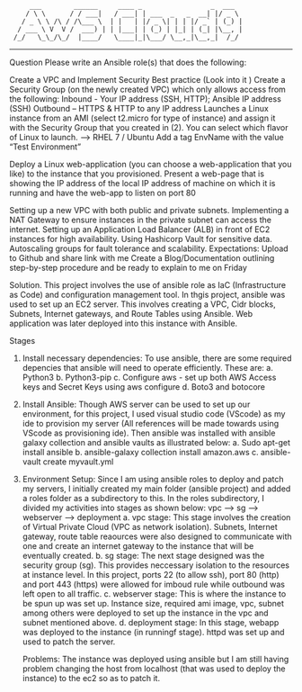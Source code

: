          ___        ______     ____ _                 _  ___  
        / \ \      / / ___|   / ___| | ___  _   _  __| |/ _ \ 
       / _ \ \ /\ / /\___ \  | |   | |/ _ \| | | |/ _` | (_) |
      / ___ \ V  V /  ___) | | |___| | (_) | |_| | (_| |\__, |
     /_/   \_\_/\_/  |____/   \____|_|\___/ \__,_|\__,_|  /_/ 
 ----------------------------------------------------------------- 
Question
Please write an Ansible role(s) that does the following:

Create a VPC and Implement Security Best practice (Look into it )
Create a Security Group (on the newly created VPC) which only allows access from the following: 
Inbound - Your IP address (SSH, HTTP); Ansible IP address (SSH)
Outbound – HTTPS & HTTP to any IP address
Launches a Linux instance from an AMI (select t2.micro for type of instance) and assign it with the Security Group that you created in (2). 
You can select which flavor of Linux to launch.  --> RHEL 7  / Ubuntu 
Add a tag EnvName with the value “Test Environment”


Deploy a Linux web-application (you can choose a web-application that you like) to the instance that you provisioned.
Present a web-page that is showing the IP address of the local IP address of machine on which it is running and have the web-app to listen on port 80


Setting up a new VPC with both public and private subnets.
Implementing a NAT Gateway to ensure instances in the private subnet can access the internet.
Setting up an Application Load Balancer (ALB) in front of EC2 instances for high availability.
Using Hashicorp Vault for sensitive data.
Autoscaling groups for fault tolerance and scalability.
Expectations:
Upload to Github and share link with me 
Create a Blog/Documentation outlining step-by-step procedure and be ready to explain to me on Friday  

Solution.
This project involves the use of ansible role  as IaC (Infrastructure as Code) and configuration management tool. In thgis project, ansible was used to set up an EC2 server. This involves 
creating a VPC, Cidr blocks, Subnets, Internet gateways, and Route Tables using Ansible. Web application was later deployed into this instance with Ansible.

Stages
1. Install necessary dependencies:
     To use ansible, there are some required depencies that ansible will need to operate efficiently. These are:
      a. Python3
      b. Python3-pip
      c. Configure aws - set up both AWS Access keys and Secret Keys using aws configure
      d. Boto3 and botocore
2. Install Ansible:
   Though AWS server can be used to set up our environment, for this project, I used visual studio code (VScode) as my ide to provision my server (All references will be made towards using VScode
   as provisioning ide). Then ansible was installed with ansible galaxy collection and ansible vaults as illustrated below:
     a. Sudo apt-get install ansible
     b. ansible-galaxy collection install amazon.aws
     c. ansible-vault create myvault.yml
3. Environment Setup:
    Since I am using ansible roles to deploy and patch my servers, I initially created my main folder (ansible project) and added a roles folder as a subdirectory to this. In the roles subdirectory,
    I divided my activities into stages as shown below:
               vpc --> sg --> webserver --> deployment
       a. vpc stage:
         This stage involves the creation of Virtual Private Cloud (VPC as network isolation). Subnets, Internet gateway, route table reaources were also designed to communicate with one and create
         an internet gateway to the instance that will be eventually created.
       b. sg stage:
         The next stage designed was the security group (sg). This provides neccessary isolation to the resources at instance level. In this project, ports 22 (to allow ssh), port 80 (http) and port 443 (https)
         were allowed for imboud rule while outbound was left open to all traffic.
       c. webserver stage:
          This is where the instance to be spun up was set up. Instance size, required ami image, vpc, subnet among others were deployed to set up the instance in the vpc and subnet mentioned above.
       d. deployment stage:
           In this stage, webapp was deployed to the instance (in runningf stage). httpd was set up and used to patch the server.

   Problems:
   The instance was deployed using ansible but I am still having problem changing the host from localhost (that was used to deploy the instance) to the ec2 so as to patch it.
   
   
